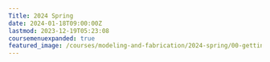```yaml
---
Title: 2024 Spring
date: 2024-01-18T09:00:00Z
lastmod: 2023-12-19T05:23:08
coursemenuexpanded: true
featured_image: /courses/modeling-and-fabrication/2024-spring/00-getting-started/2024-modeling-and-fabrication-course-image.jpg
---
```

